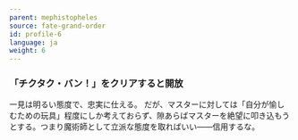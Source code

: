 ```yaml
---
parent: mephistopheles
source: fate-grand-order
id: profile-6
language: ja
weight: 6
---
```


### 「チクタク・バン！」をクリアすると開放

一見は明るい態度で、忠実に仕える。
だが、マスターに対しては「自分が愉しむための玩具」程度にしか考えておらず、隙あらばマスターを絶望に叩き込もうとする。つまり魔術師として立派な態度を取ればいい――信用するな。
